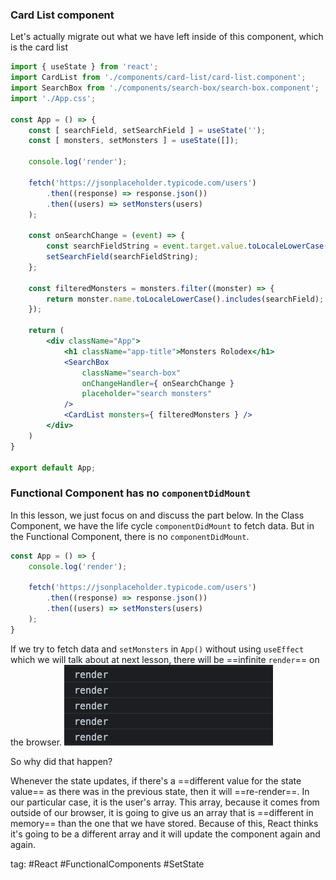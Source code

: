 ### Card List component
Let's actually migrate out what we have left inside of this component, which is the card list
```jsx
import { useState } from 'react';
import CardList from './components/card-list/card-list.component';
import SearchBox from './components/search-box/search-box.component';
import './App.css';

const App = () => {
	const [ searchField, setSearchField ] = useState('');
	const [ monsters, setMonsters ] = useState([]);

	console.log('render');
  
	fetch('https://jsonplaceholder.typicode.com/users')
		.then((response) => response.json())
		.then((users) => setMonsters(users)
	);

	const onSearchChange = (event) => {
		const searchFieldString = event.target.value.toLocaleLowerCase();
		setSearchField(searchFieldString);
	};

	const filteredMonsters = monsters.filter((monster) => {
		return monster.name.toLocaleLowerCase().includes(searchField);
	});

	return (
		<div className="App">
			<h1 className="app-title">Monsters Rolodex</h1>
			<SearchBox
				className="search-box"
				onChangeHandler={ onSearchChange }
				placeholder="search monsters"
			/>
			<CardList monsters={ filteredMonsters } />
		</div>
	)
}

export default App;
```

### Functional Component has no `componentDidMount`
In this lesson, we just focus on and discuss the part below.
In the Class Component, we have the life cycle `componentDidMount` to fetch data. But in the Functional Component, there is no `componentDidMount`.
```jsx
const App = () => {
	console.log('render');
  
	fetch('https://jsonplaceholder.typicode.com/users')
		.then((response) => response.json())
		.then((users) => setMonsters(users)
	);
}
```
If we try to fetch data and `setMonsters` in `App()` without using `useEffect` which we will talk about at next lesson, there will be ==infinite `render`== on the browser.
![](./photo/Pasted%20image%2020230322175614.png)

So why did that happen?

Whenever the state updates, if there's a ==different value for the state value== as there was in the previous state, then it will ==re-render==.
In our particular case, it is the user's array. This array, because it comes from outside of our browser, it is going to give us an array that is ==different in memory== than the one that we have stored. 
Because of this, React thinks it's going to be a different array and it will update the component again and again.

tag: #React #FunctionalComponents #SetState 